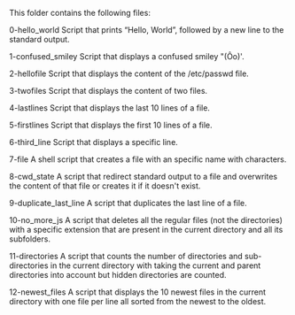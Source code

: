 This folder contains the following files:

0-hello_world
Script that prints “Hello, World”, followed by a new line to the standard output.

1-confused_smiley
Script that displays a confused smiley "(Ôo)'.

2-hellofile 
Script that displays the content of the /etc/passwd file.

3-twofiles 
Script that displays the content of two files.

4-lastlines 
Script that displays the last 10 lines of a file.

5-firstlines 
Script that displays the first 10 lines of a file.

6-third_line 
Script that displays a specific line.

7-file 
A shell script that creates a file with an specific name with characters.

8-cwd_state 
A script that redirect standard output to a file and overwrites the content of that file or creates it if it doesn't exist.

9-duplicate_last_line 
A script that duplicates the last line of a file.

10-no_more_js 
A script that deletes all the regular files (not the directories) with a specific extension that are present in the current directory and all its subfolders.

11-directories 
A script that counts the number of directories and sub-directories in the current directory with taking the current and parent directories into account but hidden directories are counted.

12-newest_files 
A script that displays the 10 newest files in the current directory with one file per line all sorted from the newest to the oldest.


